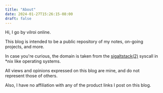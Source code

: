 ```yaml
---
title: "About"
date: 2024-01-27T15:26:15-08:00
draft: false
---
```


Hi, I go by vilroi online.

This blog is intended to be a public repository of my notes, on-going projects, and more.

In case you're curious, the domain is taken from the [sigaltstack(2)](https://www.man7.org/linux/man-pages/man2/sigaltstack.2.html) syscall in \*nix like operating systems.

All views and opinions expressed on this blog are mine, and do not represent those of others.

Also, I have no affiliation with any of the product links I post on this blog.
